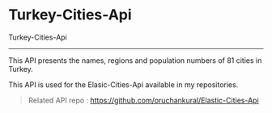 # Turkey-Cities-Api
Turkey-Cities-Api

--------------------------------------
This API presents the names, regions and population numbers of 81 cities in Turkey.

This API is used for the Elasic-Cities-Api available in my repositories.
  > Related API repo :
  https://github.com/oruchankural/Elastic-Cities-Api
